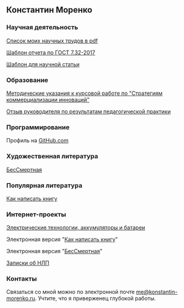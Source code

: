 ## Константин Моренко

### Научная деятельность

[Список моих научных трудов в pdf](https://github.com/konstantin-morenko/list-of-scholarly-writings/raw/travis/konstantin-morenko.pdf)

[Шаблон отчета по ГОСТ 7.32-2017](https://konstantin-morenko.ru/report-732-2017/)

[Шаблон для научной статьи](https://github.com/konstantin-morenko/word-article-template)

### Образование

[Методические указания к курсовой работе по "Стратегиям коммерциализации инноваций"](https://konstantin-morenko.ru/cw-innovations/)

[Отзыв руководителя по результатам педагогической практики](https://konstantin-morenko.ru/ped-practice-review/)

### Программирование

Профиль на [GitHub.com](https://github.com/konstantin-morenko)

### Художественная литература

[БесСмертная](https://ridero.ru/books/bes_smertnaya/)

### Популярная литература

[Как написать книгу](https://ridero.ru/books/kak_napisat_knigu_2/)

### Интернет-проекты

[Электрические технологии, аккумуляторы и батареи](https://battery-info.ru)

Электронная версия "[Как написать книгу](https://howto-write-book.books.konstantin-morenko.ru/)"

Электронная версия "[БесСмертная](https://immortal.books.konstantin-morenko.ru)"

[Записки об НЛП](https://nlp-notes.books.konstantin-morenko.ru)

### Контакты

Связаться со мной можно по электронной почте [me@konstantin-morenko.ru](mailto:me@konstantin-morenko.ru).  Учтите, что я приверженец глубокой работы.
